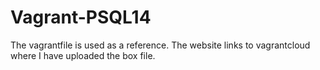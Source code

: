 # Vagrant-PSQL14
The vagrantfile is used as a reference.
The website links to vagrantcloud where I have uploaded the box file.
